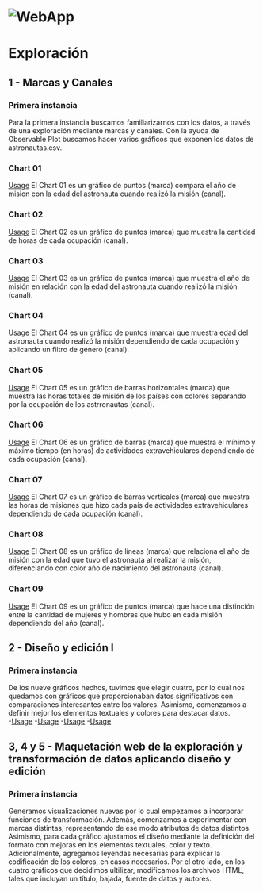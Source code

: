 # ![WebApp](https://iharsh234.github.io/WebApp/images/demo/demo_landing.JPG)
# Exploración

## 1 - Marcas y Canales
### Primera instancia
Para la primera instancia buscamos familiarizarnos con los datos, a través de una exploración mediante marcas y canales. Con la ayuda de Observable Plot buscamos hacer varios gráficos que exponen los datos de astronautas.csv. 

### Chart 01
[Usage](https://olmiave.github.io/vd_s2_tp2_Oliva_Olivera/exploracion/1-marcas_y_canales/chart_01)
El Chart 01 es un gráfico de puntos (marca) compara el año de mision con la edad del astronauta cuando realizó la misión (canal).

### Chart 02
[Usage](https://olmiave.github.io/vd_s2_tp2_Oliva_Olivera/exploracion/1-marcas_y_canales/chart_02)
El Chart 02 es un gráfico de puntos (marca) que muestra la cantidad de horas de cada ocupación (canal).

### Chart 03
[Usage](https://olmiave.github.io/vd_s2_tp2_Oliva_Olivera/exploracion/1-marcas_y_canales/chart_03)
El Chart 03 es un gráfico de puntos (marca) que muestra el año de misión en relación con la edad del astronauta cuando realizó la misión (canal).

### Chart 04
[Usage](https://olmiave.github.io/vd_s2_tp2_Oliva_Olivera/exploracion/1-marcas_y_canales/chart_04)
El Chart 04 es un gráfico de puntos (marca) que muestra edad del astronauta cuando realizó la misión dependiendo de cada ocupación y aplicando un filtro de género (canal).

### Chart 05
[Usage](https://olmiave.github.io/vd_s2_tp2_Oliva_Olivera/exploracion/1-marcas_y_canales/chart_05)
El Chart 05 es un gráfico de barras horizontales (marca) que muestra las horas totales de misión de los países  con colores separando por la ocupación de los astrronautas (canal).

### Chart 06
[Usage](https://olmiave.github.io/vd_s2_tp2_Oliva_Olivera/exploracion/1-marcas_y_canales/chart_06)
El Chart 06 es un gráfico de barras (marca) que muestra el mínimo y máximo tiempo (en horas) de actividades extravehiculares dependiendo de cada ocupación (canal).

### Chart 07
[Usage](https://olmiave.github.io/vd_s2_tp2_Oliva_Olivera/exploracion/1-marcas_y_canales/chart_07)
El Chart 07 es un gráfico de barras verticales (marca) que muestra las horas de misiones que hizo cada país de actividades extravehiculares dependiendo de cada ocupación (canal).

### Chart 08
[Usage](https://olmiave.github.io/vd_s2_tp2_Oliva_Olivera/exploracion/1-marcas_y_canales/chart_08)
El Chart 08 es un gráfico de líneas (marca) que relaciona el año de misión con la edad que tuvo el astronauta al realizar la misión, diferenciando con color año de nacimiento del astronauta (canal).

### Chart 09
[Usage](https://olmiave.github.io/vd_s2_tp2_Oliva_Olivera/exploracion/1-marcas_y_canales/chart_09)
El Chart 09 es un gráfico de puntos (marca) que hace una distinción entre la cantidad de mujeres y hombres que hubo en cada misión dependiendo del año (canal).

## 2 - Diseño y edición I
### Primera instancia
De los nueve gráficos hechos, tuvimos que elegir cuatro, por lo cual nos quedamos con gráficos que proporcionaban datos significativos con comparaciones interesantes entre los valores. Asimismo, comenzamos a definir mejor los elementos textuales y colores para destacar datos.  
-[Usage](https://olmiave.github.io/vd_s2_tp2_Oliva_Olivera/exploracion/2-disenio_y_edicion_I/chart_01)
-[Usage](https://olmiave.github.io/vd_s2_tp2_Oliva_Olivera/exploracion/2-disenio_y_edicion_I/chart_02)
-[Usage](https://olmiave.github.io/vd_s2_tp2_Oliva_Olivera/exploracion/2-disenio_y_edicion_I/chart_03)
-[Usage](https://olmiave.github.io/vd_s2_tp2_Oliva_Olivera/exploracion/2-disenio_y_edicion_I/chart_04)

## 3, 4 y 5 - Maquetación web de la exploración y transformación de datos aplicando diseño y edición 
### Primera instancia
Generamos visualizaciones nuevas por lo cual empezamos a incorporar funciones de transformación. Además, comenzamos a experimentar con marcas distintas, representando de ese modo atributos de datos distintos. Asimismo, para cada gráfico ajustamos el diseño mediante la definición del formato con mejoras en los elementos textuales, color y texto. Adicionalmente, agregamos leyendas necesarias para explicar la codificación de los colores, en casos necesarios.
Por el otro lado, en los cuatro gráficos que decidimos ultilizar, modificamos los archivos HTML, tales que incluyan un título, bajada, fuente de datos y autores.
